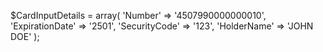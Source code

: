 $CardInputDetails = array(
    'Number' => '4507990000000010',
    'ExpirationDate' => '2501',
    'SecurityCode' => '123',
    'HolderName' => 'JOHN DOE'
);
